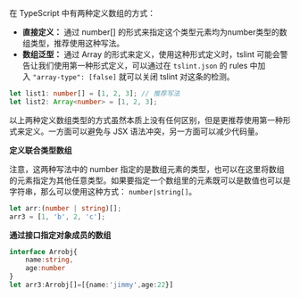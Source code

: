 在 TypeScript 中有两种定义数组的方式：

-   **直接定义：** 通过 number[] 的形式来指定这个类型元素均为number类型的数组类型，推荐使用这种写法。
-   **数组泛型：** 通过 Array 的形式来定义，使用这种形式定义时，tslint 可能会警告让我们使用第一种形式定义，可以通过在 `tslint.json` 的 rules 中加入 `"array-type": [false]` 就可以关闭 tslint 对这条的检测。

```typescript
let list1: number[] = [1, 2, 3]; // 推荐写法
let list2: Array<number> = [1, 2, 3];
```

以上两种定义数组类型的方式虽然本质上没有任何区别，但是更推荐使用第一种形式来定义。一方面可以避免与 JSX 语法冲突，另一方面可以减少代码量。

**定义联合类型数组**

注意，这两种写法中的 number 指定的是数组元素的类型，也可以在这里将数组的元素指定为其他任意类型。如果要指定一个数组里的元素既可以是数值也可以是字符串，那么可以使用这种方式： `number|string[]`。

```ts
let arr:(number | string)[];
arr3 = [1, 'b', 2, 'c'];
```

**通过接口指定对象成员的数组**

```ts
interface Arrobj{
    name:string,
    age:number
}
let arr3:Arrobj[]=[{name:'jimmy',age:22}]
```
